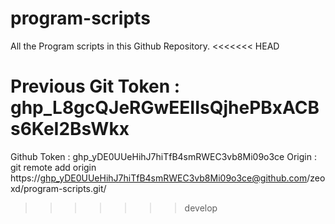 # program-scripts

All the Program scripts in this Github Repository.
<<<<<<< HEAD

Previous Git Token : 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
=======
Github Token : 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
Origin : git remote add origin https://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@github.com/zeoxd/program-scripts.git/
>>>>>>> develop

